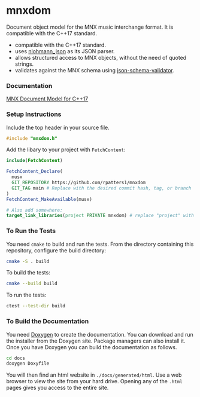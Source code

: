 # mnxdom

Document object model for the MNX music interchange format. It is compatible with the C++17 standard.

- compatible with the C++17 standard.
- uses [nlohmann\_json](https://github.com/nlohmann/json) as its JSON parser.
- allows structured access to MNX objects, without the need of quoted strings.
- validates against the MNX schema using [json-schema-validator](https://github.com/pboettch/json-schema-validator).

### Documentation

[MNX Document Model for C++17](https://rpatters1.github.io/mnxdom/)

### Setup Instructions

Include the top header in your source file.

```cpp
#include "mnxdom.h"
```

Add the libary to your project with `FetchContent`:

```cmake
include(FetchContent)

FetchContent_Declare(
  musx
  GIT_REPOSITORY https://github.com/rpatters1/mnxdom
  GIT_TAG main # Replace with the desired commit hash, tag, or branch
)
FetchContent_MakeAvailable(musx)

# Also add somewhere:
target_link_libraries(project PRIVATE mnxdom) # replace "project" with your actual project name
```

### To Run the Tests

You need `cmake` to build and run the tests. From the directory containing this repository, configure the build directory:

```bash
cmake -S . build
```

To build the tests:

```bash
cmake --build build
```

To run the tests:

```bash
ctest --test-dir build
```

### To Build the Documentation

You need [Doxygen](https://doxygen.nl/index.html) to create the documentation. You can download and run the installer from the Doxygen site. Package managers can also install it. Once you have Doxygen you can build the documentation as follows.

```bash
cd docs
doxygen Doxyfile
```

You will then find an html website in `./docs/generated/html`. Use a web browser to view the site from your hard drive. Opening any of the `.html` pages gives you access to the entire site.
